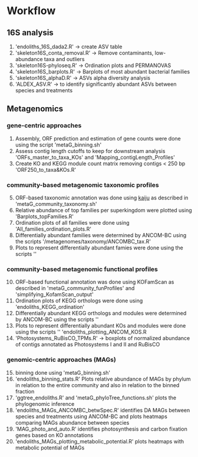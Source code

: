 # Workflow

## 16S analysis
1. 'endoliths_16S_dada2.R' -> create ASV table
2. 'skeleton16S_conta_removal.R' -> Remove contaminants, low-abundance taxa and outliers
3. 'skeleton16S-phyloseq.R'  -> Ordination plots and PERMANOVAS
4. 'skeleton16S_barplots.R' -> Barplots of most abundant bacterial families
5. 'skeleton16S_alphaD.R' -> ASVs alpha diversity analysis
6. 'ALDEX_ASV.R' -> to identify significantly abundant ASVs between species and treatments


## Metagenomics

### gene-centric approaches
1. Assembly, ORF prediction and estimation of gene counts were done using the script 'metaG_binning.sh'
2. Assess contig length cutoffs to keep for downstream analysis 'ORFs_master_to_taxa_KOs' and 'Mapping_contigLength_Profiles'
3. Create KO and KEGG module count matrix removing contigs < 250 bp 'ORF250_to_taxa&KOs.R'

### community-based metagenomic taxonomic profiles
5. ORF-based taxonomic annotation was done using [kaiju](https://github.com/bioinformatics-centre/kaiju) as described in 'metaG_community_taxonomy.sh'
6. Relative abundance of top families per superkingdom were plotted using  'Barplots_topFamilies.R'
7. Ordination plots of all families were done using 'All_families_ordination_plots.R'
8. Differentially abundant families were determined by ANCOM-BC using the scripts '/metagenomes/taxonomy/ANCOMBC_tax.R'
9. Plots to represent differentially abundant famies were done using the scripts ''

### community-based metagenomic functional profiles
10. ORF-based functional annotation was done using KOFamScan as described in 'metaG_community_funProfiles' and 'simplifying_KofamScan_output'
11. Ordination plots of KEGG orthologs were done using 'endoliths_KEGG_ordination'
12.  Differentially abundant KEGG orthologs and modules were determined by ANCOM-BC using the scripts ''
13. Plots to represent differentially abundant KOs and modules were done using the scripts '' 'endoliths_plotting_ANCOM_KOS.R
14. 'Photosystems_RuBisCO_TPMs.R' -> boxplots of normalized abundance of contigs annotated as Photosystems I and II and RuBisCO

### genomic-centric approaches (MAGs)
15. binning done using 'metaG_binning.sh'
15. 'endoliths_binning_stats.R' Plots relative abundance of MAGs by phylum in relation to the entire community and also in relation to the binned fraction
16. 'ggtree_endoliths.R' and 'metaG_phyloTree_functions.sh' plots the phylogenomic inference
18. 'endoliths_MAGs_ANCOMBC_betwSpec.R' identifies DA MAGs between species and treatments using ANCOM-BC and plots heatmaps comparing MAGs abundance between species
19. 'MAG_photo_and_auto.R' identifies photosynthesis and carbon fixation genes based on KO annotations
20. 'endoliths_MAGs_plotting_metabolic_potential.R' plots heatmaps with metabolic potential of MAGs
